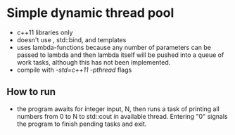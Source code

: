 # Simple dynamic thread pool

* c++11 libraries only
* doesn't use <future>, std::bind, and templates
* uses lambda-functions because any number of parameters can be passed to lambda and then lambda itself will be pushed into a queue of work tasks, although this has not been implemented.
* compile with *-std=c++11 -pthread* flags

## How to run

* the program awaits for integer input, N, then runs a task of printing all numbers from 0 to N to std::cout in available thread. Entering "0" signals the program to finish pending tasks and exit.
